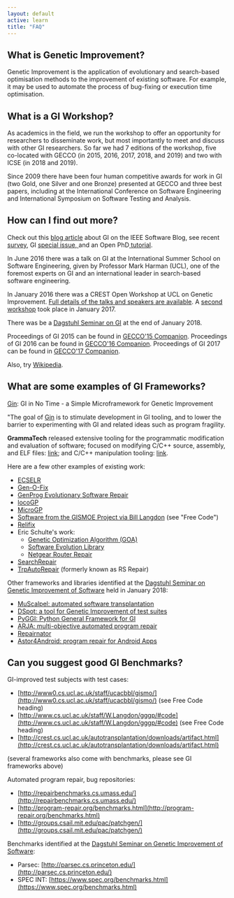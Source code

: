 ```yaml
---
layout: default
active: learn
title: "FAQ"
---
```


## What is Genetic Improvement?

Genetic Improvement is the application of evolutionary and search-based optimisation methods to the improvement of existing software. For example, it may be used to automate the process of bug-fixing or execution time optimisation.


## What is a GI  Workshop?

As academics in the field, we run the workshop to offer an opportunity for researchers to disseminate work, but most importantly to meet and discuss with other GI researchers. So far we had 7 editions of the workshop, five co-located with GECCO (in 2015, 2016, 2017, 2018, and 2019) and two with ICSE (in 2018 and 2019).

Since 2009 there have been four human competitive awards for work in GI (two Gold, one Silver and one Bronze) presented at GECCO and three best papers, including at the International Conference on Software Engineering and International Symposium on Software Testing and Analysis.


## How can I find out more?

Check out this <a href="http://blog.ieeesoftware.org/2016/02/genetic-improvement.html?platform=hootsuite">blog article</a> about GI on the IEEE Software Blog, see recent <a href="http://ieeexplore.ieee.org/document/7911210/?reload=true">survey</a>, GI <a href="https://link.springer.com/journal/10710/18/1/">special issue, </a>  and an Open PhD<a href="http://phdopen.mimuw.edu.pl/index.php?page=z15w1"> tutorial</a>.

In June 2016 there was a talk on GI at the International Summer School on Software Engineering, given by Professor Mark Harman (UCL), one of the foremost experts on GI and an international leader in search-based software engineering.

In January 2016 there was a CREST Open Workshop at UCL on Genetic Improvement. <a href="http://crest.cs.ucl.ac.uk/cow/45/">Full details of the talks and speakers are available</a>. A <a href="http://crest.cs.ucl.ac.uk/cow/50/">second workshop</a> took place in January 2017.

There was be a <a href="https://www.dagstuhl.de/en/program/calendar/semhp/?semnr=18052">Dagstuhl Seminar on GI</a> at the end of January 2018.

Proceedings of GI 2015 can be found in <a href="https://dl.acm.org/citation.cfm?id=2739482">GECCO'15 Companion</a>. Proceedings of GI 2016 can be found in <a href="http://dl.acm.org/citation.cfm?doid=2908961.2931686">GECCO'16 Companion</a>. Proceedings of GI 2017 can be found in <a href="http://dblp.org/db/conf/gecco/gecco2017c">GECCO'17 Companion</a>.

Also, try <a href="https://en.wikipedia.org/wiki/Genetic_improvement_%28computer_science%29">Wikipedia</a>.


## What are some examples of GI Frameworks?

<a href="https://github.com/gintool/gin">Gin</a>: GI in No Time - a Simple Microframework for Genetic Improvement

"The goal of <a href="https://github.com/gintool/gin">Gin</a> is to stimulate development in GI tooling, and to lower the barrier to experimenting with GI and related ideas such as program fragility.

**GrammaTech** released extensive tooling for the programmatic modification and evaluation of software; focused on modifying C/C++ source, assembly, and ELF files: <a href="https://github.com/GrammaTech/sel">link</a>; and C/C++ manipulation tooling: <a href="https://github.com/GrammaTech/clang-mutate">link</a>.

Here are a few other examples of existing work:
- <a href="http://diversify-project.eu/papers/Yeboah15.pdf">ECSELR</a>
- <a href="https://github.com/JerrySwan/JerrySwan.github.io/blob/master/publications/genofix-TR.pdf">Gen-O-Fix</a>
- <a href="https://squareslab.github.io/genprog-code/">GenProg Evolutionary Software Repair</a>
- <a href="https://github.com/codykenb/locoGP">locoGP</a>
- <a href="https://sourceforge.net/p/ugp3/wiki/GeneticImprovement/">MicroGP</a>
- <a href="http://www0.cs.ucl.ac.uk/staff/ucacbbl/gismo/">Software from the GISMOE Project via Bill Langdon</a> (see "Free Code")
- <a href="http://www.shinhwei.com/relifix.pdf">Relifix</a>
- Eric Schulte's work:
  - <a href="https://github.com/eschulte/goa">Genetic Optimization Algorithm (GOA)</a>
  - <a href="http://eschulte.github.io/software-evolution/index.html">Software Evolution Library</a>
  - <a href="https://github.com/eschulte/netgear-repair">Netgear Router Repair</a>
- <a href="https://people.cs.umass.edu/~brun/pubs/pubs/Ke15ase.pdf">SearchRepair</a>
- <a href="http://sourceforge.net/projects/trpautorepair/">TrpAutoRepair</a> (formerly known as RS Repair)

Other frameworks and libraries identified at the <a href="https://www.dagstuhl.de/en/program/calendar/semhp/?semnr=18052">Dagstuhl Seminar on Genetic Improvement of Software</a> held in January 2018:
- <a href="http://crest.cs.ucl.ac.uk/autotransplantation/downloads/muScalpel.zip">MuScalpel: automated software transplantation</a>
- <a href="https://github.com/STAMP-project/dspot">DSpot: a tool for Genetic Improvement  of test suites</a>
- <a href="https://github.com/coinse/pyggi"> PyGGI: Python General Framework for GI</a>
- <a href="https://github.com/yyxhdy/arja">ARJA: multi-objective automated program repair</a>
- <a href="https://github.com/Spirals-Team/librepair/tree/master/repairnator">Repairnator</a>
- <a href="https://github.com/kayquesousa/astor4android">Astor4Android: program repair for Android Apps</a>


## Can you suggest good GI Benchmarks?

GI-improved test subjects with test cases:
- [http://www0.cs.ucl.ac.uk/staff/ucacbbl/gismo/](http://www0.cs.ucl.ac.uk/staff/ucacbbl/gismo/) (see Free Code heading)
- [http://www.cs.ucl.ac.uk/staff/W.Langdon/gggp/#code](http://www.cs.ucl.ac.uk/staff/W.Langdon/gggp/#code) (see Free Code heading)
- [http://crest.cs.ucl.ac.uk/autotransplantation/downloads/artifact.html](http://crest.cs.ucl.ac.uk/autotransplantation/downloads/artifact.html)

(several frameworks also come with benchmarks, please see GI frameworks above)

Automated program repair, bug repositories:
- [http://repairbenchmarks.cs.umass.edu/](http://repairbenchmarks.cs.umass.edu/)
- [http://program-repair.org/benchmarks.html](http://program-repair.org/benchmarks.html)
- [http://groups.csail.mit.edu/pac/patchgen/](http://groups.csail.mit.edu/pac/patchgen/)

Benchmarks identified at the [Dagstuhl Seminar on Genetic Improvement of Software](https://www.dagstuhl.de/en/program/calendar/semhp/?semnr=18052):
- Parsec: [http://parsec.cs.princeton.edu/](http://parsec.cs.princeton.edu/)
- SPEC INT: [https://www.spec.org/benchmarks.html](https://www.spec.org/benchmarks.html)
